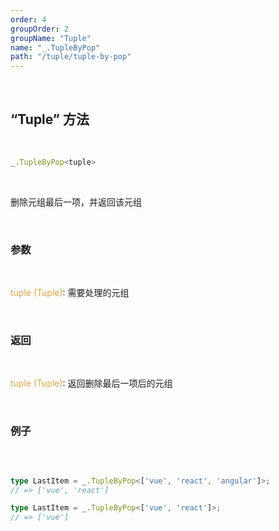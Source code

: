 ```yaml
---
order: 4
groupOrder: 2
groupName: "Tuple"
name: "_.TupleByPop"
path: "/tuple/tuple-by-pop"
---
```


<br/>

## “Tuple” 方法

<br/>

```typescript
_.TupleByPop<tuple>
```

<br/>

删除元组最后一项，并返回该元组

<br/>

### 参数

<br/>

<font color="#d9a84a">tuple (Tuple)</font>: 需要处理的元组

<br/>

### 返回

<br/>

<font color="#d9a84a">tuple (Tuple)</font>: 返回删除最后一项后的元组

<br/>

### 例子

<br/>

```typescript

type LastItem = _.TupleByPop<['vue', 'react', 'angular']>;
// => ['vue', 'react']

type LastItem = _.TupleByPop<['vue', 'react']>;
// => ['vue']
```
